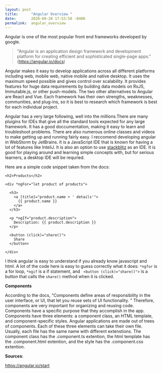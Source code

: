 ```yaml
---
layout: post
title:      "Angular Overview "
date:       2020-09-20 17:53:58 -0400
permalink:  angular_overview
---
```



Angular is one of the most popular front end frameworks developed by google.
> "Angular is an application design framework and development platform for creating efficient and sophisticated single-page apps." (https://angular.io/docs)
> 
Angular makes it easy to develop applications across all different platforms including web, mobile web, native mobile and native desktop. It uses the maximum speed possible and gives control over scalability. It provides features for huge data requirements by building data models on RxJS, Immutable.js, or other push-models. The two other alternatives to Angular are React and Vue. Each framework has their own strengths, weaknesses, communities, and plug-ins, so it is best to research which framework is best for each individual project. 

Angular has a very large following, well into the millions.There are many pluigins for IDEs that give all the standard tools expected for any large framework. It has a good doccumentation, making it easy to learn and troubleshoot problems. There are also numerous online classes and videos to make getting up and running fairly easy. I reccomend developing angular in WebStorm by JetBrains. It is a JavaScript IDE that is known for having a lot of features like InteliJ. It is also an option to use [stackblitz](https://stackblitz.com/angular/vmgxnnvnjyr?file=src%2Fapp%2Fapp.component.ts) as an IDE. It is good for playing around and learning simple concepts with, but for serious learners, a desktop IDE will be requried. 

Here are a simple code snippet taken from the docs:


```
<h2>Products</h2>

<div *ngFor="let product of products">

  <h3>
    <a [title]="product.name + ' details'">
      {{ product.name }}
    </a>
  </h3>

  <p *ngIf="product.description">
    Description: {{ product.description }}
  </p>

  <button (click)="share()">
    Share
  </button>

</div>

```

I think angular is easy to understand if you already know javascript and html. A lot of the code here is easy to guess correctly what it does: ``` *ngfor ``` is a for loop, ``` *ngif ``` is a if statement, and ```  <button (click)="share()"> ``` is a button that calls the ``` share() ``` method when it is clicked.

**Components**

According to the docs, "Components define areas of responsibility in the user interface, or UI, that let you reuse sets of UI functionality. " Therefore, components are very important for organizing and reusing code. Components have a specific purpose that they accomplish in the app. Components have three elements: a component class, an HTML template, and component-specific styles. Angular applications are made out of trees of components. Each of these three elements can take their own file. Usually, each file has the same name with different extenstions. The component class has the .component.ts extention, the html template has the .component.html extention, and the style has the .component.css extention. 

**Sources**:

https://angular.io/start





